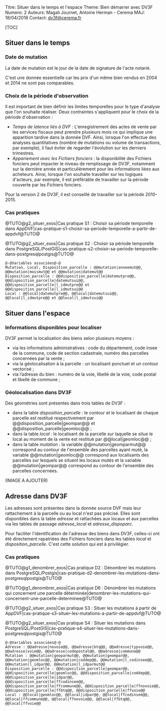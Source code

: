 Titre: Situer dans le temps et l'espace
Theme: Bien démarrer avec DV3F
Numero: 2 
Auteurs: Magali Journet, Antoine Herman - Cerema
MAJ: 18/04/2018
Contact: dv3f@cerema.fr

[TOC]

## Situer dans le temps

### Date de mutation
 
La date de mutation est le jour de la date de signature de l'acte notarié. 

C'est une donnée essentielle car les prix d'un même bien vendus en 2004 et 2014 ne sont pas comparables.

### Choix de la période d'observation

Il est important de bien définir les limites temporelles pour le type d'analyse que l'on souhaite réaliser. Deux contraintes s'appliquent pour le choix de la période d'observation :

* _Temps de latence liés à DVF_ : L'enregistrement des actes de vente par les services fiscaux peut prendre plusieurs mois ce qui implique une apparition tardive dans la donnée DVF. Ainsi, lorsque l'on effectue des analyses quantitatives (nombre de mutations ou volume de transactions, par exemple), il faut éviter de regarder l'évolution sur les derniers trimestres.
* _Appariement avec les Fichiers fonciers_ : la disponibilité des Fichiers fonciers peut impacter le niveau de remplissage de DV3F, notamment sur la dernière année et particulièrement pour les informations liées aux acheteurs. Ainsi, lorsque l'on souhaite travailler sur les logiques d'acteurs, par exemple, il est préférable de travailler sur la période couverte par les Fichiers fonciers.

Pour la version 2 de DV3F, il est conseillé de travailler sur la période 2010-2015.

### Cas pratiques

@TUTO@g2_situer_exos|Cas pratique S1 : Choisir sa période temporelle dans AppDVF|cas-pratique-s1-choisir-sa-periode-temporelle-a-partir-de-appdvf@TUTO@ 

@TUTO@g2_situer_exos|Cas pratique S2 : Choisir sa période temporelle dans PostgreSQL/PostGIS|cas-pratique-s2-choisir-sa-periode-temporelle-dans-postgresqlpostgis@TUTO@

```variables
@-@Variables associées@-@
Mutation, Local, Disposition_parcelle : @@mutation|anneemut@@, @@mutation|moismut@@ et @@mutation|datemut@@ 
Disposition_parcelle : @@disposition_parcelle|datemutpre@@, @@disposition_parcelle|datemutsui@@, @@disposition_parcelle|l_idmutpre@@ et @@disposition_parcelle|l_idmutsui@@
Local : @@local|datemutpre@@, @@local|datemutsui@@, @@local|l_idmutpre@@ et @@local|l_idmutsui@@  
``` 

## Situer dans l'espace

### Informations disponibles pour localiser

DV3F permet la localisation des biens selon plusieurs moyens : 

* via les informations administratives : code du département, code insee de la commune, code de section cadastrale, numéro des parcelles concernées par la vente ;
* via la géolocalisation à la parcelle : un localisant ponctuel et un contour vectorisé ;
* via l’adresse du bien : numéro de la voie, libellé de la voie, code postal et libellé de commune ;


### Géolocalisation dans DV3F

Des géométries sont présentes dans trois tables de DV3F :

* dans la table _disposition_parcelle_ : le contour et le localisant de chaque parcelle est restitué respectivement par @@disposition_parcelle|geompar@@ et @@disposition_parcelle|geomloc@@ ;  
* dans la table _local_ : le localisant de la parcelle sur laquelle se situe le local au moment de la vente est restitué par @@local|geomloc@@ ;
* dans la table _mutation_ : la variable @@mutation|geomparmut@@ correspond au contour de l'ensemble des parcelles ayant muté, la variable @@mutation|geomloc@@ correspond aux localisants des parcelles sur lesquels se situent les locaux mutés et la variable @@mutation|geompar@@ correspond au contour de l'ensemble des parcelles concernées.

(IMAGE A AJOUTER)

## Adresse dans DV3F

Les adresses sont présentes dans la donnée source DVF mais leur rattachement à la parcelle ou au local n'est pas précisé. Elles sont disponibles dans la table _adresse_ et rattachées aux locaux et aux parcelles via les tables de passage _adresse_local_ et _adresse_dispoparc_.

Pour faciliter l'identification de l'adresse des biens dans DV3F, celles-ci ont été directement rapatriées des Fichiers fonciers dans les tables _local_ et _disposition_parcelle_. C'est cette solution qui est à privilégier.

### Cas pratiques

@TUTO@g1_denombrer_exos|Cas pratique D2 : Dénombrer les mutations dans PostgreSQL/Postgis|cas-pratique-d2-denombrer-les-mutations-dans-postgresqlpostgis@TUTO@

@TUTO@g1_denombrer_exos|Cas pratique D6 : Dénombrer les mutations qui concernent une parcelle déterminée|denombrer-les-mutations-qui-concernent-une-parcelle-determinee@TUTO@

@TUTO@g2_situer_exos|Cas pratique S3 : Situer les mutations à partir de AppDVF|cas-pratique-s3-situer-les-mutations-a-partir-de-appdvf@TUTO@

@TUTO@g2_situer_exos|Cas pratique S4 : Situer les mutations dans PostgreSQL/PostGIS|cas-pratique-s4-situer-les-mutations-dans-postgresqlpostgis@TUTO@

```variables
@-@Variables associées@-@
Adresse : @@adresse|novoie@@, @@adresse|btq@@, @@adresse|typvoie@@, @@adresse|voie@@, @@adresse|codepostal@@, @@adresse|commune@@
Mutation : @@mutation|geoparmut@@, @@mutation|geompar@@, @@mutation|geomloc@@, @@mutation|coddep@@, @@mutation|l_codinsee@@, @@mutation|l_idpar@@, @@mutation|l_idparmut@@
Disposition_parcelle : @@disposition_parcelle|geompar@@, @@disposition_parcelle|geomloc@@, @@disposition_parcelle|coddep@@, @@disposition_parcelle|idpar@@,
@@disposition_parcelle|ffcodinsee@@, @@disposition_parcelle|ffcommune@@, @@disposition_parcelle|ffnovoie@@, @@disposition_parcelle|ffbtq@@, @@disposition_parcelle|ffvoie@@
Local : @@local|geomloc@@, @@local|idpar@@, @@local|ffcodinsee@@, @@local|ffcommune@@, @@local|ffnovoie@@, @@local|ffbtq@@, @@local|ffvoie@@
``` 

